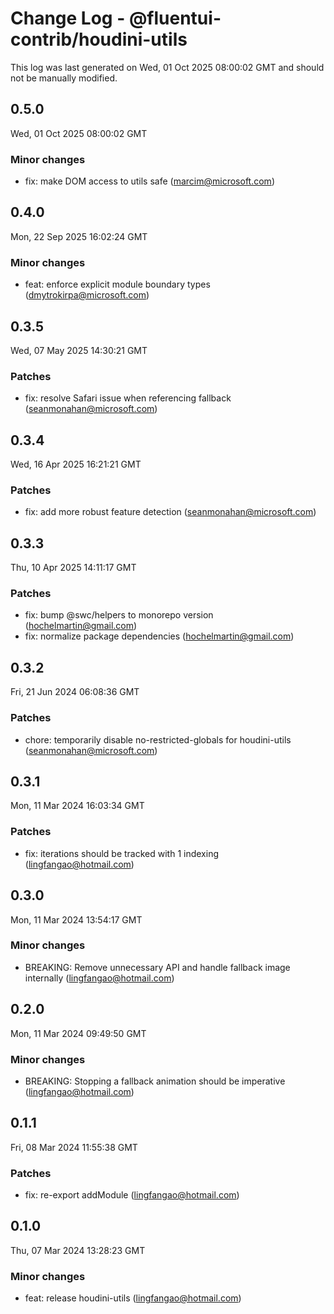 # Change Log - @fluentui-contrib/houdini-utils

This log was last generated on Wed, 01 Oct 2025 08:00:02 GMT and should not be manually modified.

<!-- Start content -->

## 0.5.0

Wed, 01 Oct 2025 08:00:02 GMT

### Minor changes

- fix: make DOM access to utils safe (marcim@microsoft.com)

## 0.4.0

Mon, 22 Sep 2025 16:02:24 GMT

### Minor changes

- feat: enforce explicit module boundary types (dmytrokirpa@microsoft.com)

## 0.3.5

Wed, 07 May 2025 14:30:21 GMT

### Patches

- fix: resolve Safari issue when referencing fallback (seanmonahan@microsoft.com)

## 0.3.4

Wed, 16 Apr 2025 16:21:21 GMT

### Patches

- fix: add more robust feature detection (seanmonahan@microsoft.com)

## 0.3.3

Thu, 10 Apr 2025 14:11:17 GMT

### Patches

- fix: bump @swc/helpers to monorepo version (hochelmartin@gmail.com)
- fix: normalize package dependencies (hochelmartin@gmail.com)

## 0.3.2

Fri, 21 Jun 2024 06:08:36 GMT

### Patches

- chore: temporarily disable no-restricted-globals for houdini-utils (seanmonahan@microsoft.com)

## 0.3.1

Mon, 11 Mar 2024 16:03:34 GMT

### Patches

- fix: iterations should be tracked with 1 indexing (lingfangao@hotmail.com)

## 0.3.0

Mon, 11 Mar 2024 13:54:17 GMT

### Minor changes

- BREAKING: Remove unnecessary API and handle fallback image internally (lingfangao@hotmail.com)

## 0.2.0

Mon, 11 Mar 2024 09:49:50 GMT

### Minor changes

- BREAKING: Stopping a fallback animation should be imperative (lingfangao@hotmail.com)

## 0.1.1

Fri, 08 Mar 2024 11:55:38 GMT

### Patches

- fix: re-export addModule (lingfangao@hotmail.com)

## 0.1.0

Thu, 07 Mar 2024 13:28:23 GMT

### Minor changes

- feat: release houdini-utils (lingfangao@hotmail.com)
